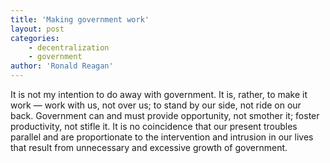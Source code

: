 ```yaml
---
title: 'Making government work'
layout: post
categories:
    - decentralization
    - government
author: 'Ronald Reagan'
---
```


It is not my intention to do away with government. It is, rather, to make it work — work with us, not over us; to stand by our side, not ride on our back. Government can and must provide opportunity, not smother it; foster productivity, not stifle it. It is no coincidence that our present troubles parallel and are proportionate to the intervention and intrusion in our lives that result from unnecessary and excessive growth of government.